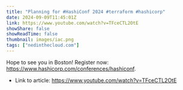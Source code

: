 ```yaml
---
title: "Planning for #HashiConf 2024 #terraform #hashicorp"
date: 2024-09-09T11:45:01Z
link: https://www.youtube.com/watch?v=TFceCTL2OtE
showShare: false
showReadTime: false
thumbnail: images/iac.png
tags: ["nedinthecloud.com"]
---
```

Hope to see you in Boston! Register now: https://www.hashicorp.com/conferences/hashiconf.

- Link to article: https://www.youtube.com/watch?v=TFceCTL2OtE